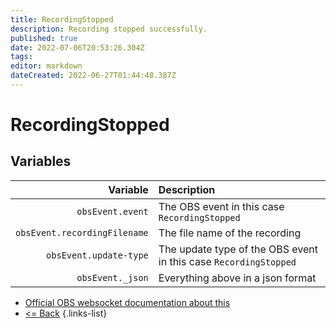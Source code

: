 ```yaml
---
title: RecordingStopped
description: Recording stopped successfully.
published: true
date: 2022-07-06T20:53:26.304Z
tags: 
editor: markdown
dateCreated: 2022-06-27T01:44:48.387Z
---
```


# RecordingStopped

## Variables

| Variable | Description |
|---------:|:------------|
| `obsEvent.event` | The OBS event in this case `RecordingStopped`
| `obsEvent.recordingFilename` | The file name of the recording |
| `obsEvent.update-type` | The update type of the OBS event in this case `RecordingStopped`
| `obsEvent._json` | Everything above in a json format

* [Official OBS websocket documentation about this](https://github.com/obsproject/obs-websocket/blob/4.x-current/docs/generated/protocol.md#recordingstopped)
* [<= Back](/en/Broadcasters/OBS/Events)
{.links-list}